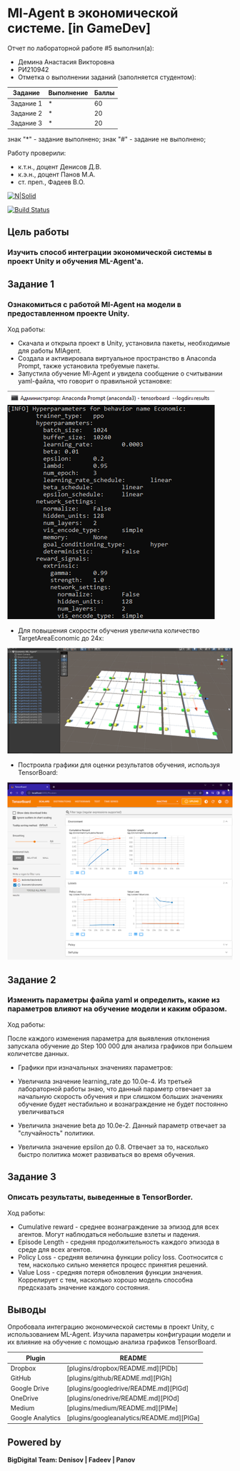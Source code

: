 # Ml-Agent в экономической системе. [in GameDev]
Отчет по лабораторной работе #5 выполнил(а):
- Демина Анастасия Викторовна
- РИ210942
- Отметка о выполнении заданий (заполняется студентом):

| Задание | Выполнение | Баллы |
| ------ | ------ | ------ |
| Задание 1 | * | 60 |
| Задание 2 | * | 20 |
| Задание 3 | * | 20 |

знак "*" - задание выполнено; знак "#" - задание не выполнено;

Работу проверили:
- к.т.н., доцент Денисов Д.В.
- к.э.н., доцент Панов М.А.
- ст. преп., Фадеев В.О.

[![N|Solid](https://cldup.com/dTxpPi9lDf.thumb.png)](https://nodesource.com/products/nsolid)

[![Build Status](https://travis-ci.org/joemccann/dillinger.svg?branch=master)](https://travis-ci.org/joemccann/dillinger)

## Цель работы
### Изучить способ интеграции экономической системы в проект Unity и обучения ML-Agent'а.

## Задание 1
### Ознакомиться с работой Ml-Agent на модели в предоставленном проекте Unity.
Ход работы:

- Скачала и открыла проект в Unity, установила пакеты, необходимые для работы MlAgent.
- Создала и активировала виртуальное пространство в Anaconda Prompt,  также установила требуемые пакеты.
- Запустила обучение Ml-Agent и увидела сообщение о считывании yaml-файла, что говорит о правильной установке:

![Image alt](https://github.com/cutterror/DA-in_gameDev-lab5/blob/main/images/1.png)

- Для повышения скорости обучения увеличила количество TargetAreaEconomic до 24х:

![Image alt](https://github.com/cutterror/DA-in_gameDev-lab5/blob/main/images/2.png)

- Построила графики для оценки результатов обучения, используя TensorBoard:

![Image alt](https://github.com/cutterror/DA-in_gameDev-lab5/blob/main/images/3.png)


## Задание 2
### Изменить параметры файла yaml и определить, какие из параметров влияют на обучение модели и каким образом.
Ход работы:

После каждого изменения параметра для выявления отклонения запускала обучение до Step 100 000 для анализа графиков при большем количетсве данных.

- Графики при изначальных значениях параметров:


- Увеличила значение learning_rate до 10.0e-4. Из третьей лабораторной работы знаю, что данный параметр отвечает за начальную скорость обучения и при слишком больших значениях обучение будет нестабильно и вознаграждение не будет постоянно увеличиваться


- Увеличила значение beta до 10.0e-2. Данный параметр отвечает за "случайность" политики.


- Увеличила значение epsilon до 0.8. Отвечает за то, насколько быстро политика может развиваться во время обучения.


## Задание 3
### Описать результаты, выведенные в TensorBorder.
Ход работы:
- Cumulative reward - cреднее вознаграждение за эпизод для всех агентов. Могут наблюдаться небольшие взлеты и падения.
- Episode Length - cредняя продолжительность каждого эпизода в среде для всех агентов.
- Policy Loss - средняя величина функции policy loss. Соотносится с тем, насколько сильно меняется процесс принятия решений.
- Value Loss - cредняя потеря обновления функции значения. Коррелирует с тем, насколько хорошо модель способна предсказать значение каждого состояния.

## Выводы
Опробовала интеграцию экономической системы в проект Unity, с использованием ML-Agent. Изучила параметры конфигурации модели и их влияние на обучение с помощью анализа графиков TensorBoard.


| Plugin | README |
| ------ | ------ |
| Dropbox | [plugins/dropbox/README.md][PlDb] |
| GitHub | [plugins/github/README.md][PlGh] |
| Google Drive | [plugins/googledrive/README.md][PlGd] |
| OneDrive | [plugins/onedrive/README.md][PlOd] |
| Medium | [plugins/medium/README.md][PlMe] |
| Google Analytics | [plugins/googleanalytics/README.md][PlGa] |

## Powered by

**BigDigital Team: Denisov | Fadeev | Panov**
